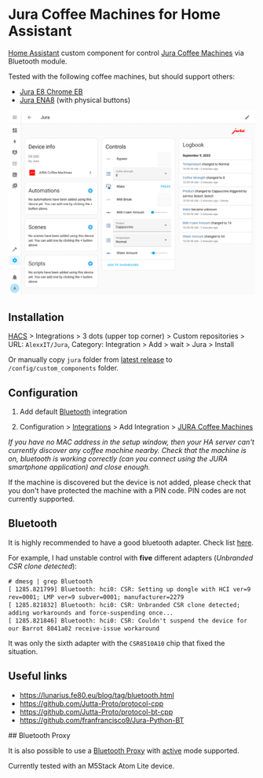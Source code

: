 # Jura Coffee Machines for Home Assistant

[Home Assistant](https://www.home-assistant.io/) custom component for control [Jura Coffee Machines](https://us.jura.com/) via Bluetooth module.

Tested with the following coffee machines, but should support others: 
- [Jura E8 Chrome EB](https://us.jura.com/en/homeproducts/machines/E8-Chrome-NAA-15371)
- [Jura ENA8](https://us.jura.com/en/homeproducts/machines/ENA-8-Metropolitan-Black-NA-15281) (with physical buttons)

![](demo.png)

## Installation

[HACS](https://hacs.xyz/) > Integrations > 3 dots (upper top corner) > Custom repositories > URL: `AlexxIT/Jura`, Category: Integration > Add > wait > Jura > Install

Or manually copy `jura` folder from [latest release](https://github.com/AlexxIT/Jura/releases/latest) to `/config/custom_components` folder.

## Configuration

1. Add default [Bluetooth](https://www.home-assistant.io/integrations/bluetooth/) integration

2. Configuration > [Integrations](https://my.home-assistant.io/redirect/integrations/) > Add Integration > [JURA Coffee Machines](https://my.home-assistant.io/redirect/config_flow_start/?domain=jura)

*If you have no MAC address in the setup window, then your HA server can't currently discover any coffee machine nearby. Check that the machine is on, bluetooth is working correctly (can you connect using the JURA smartphone application) and close enough.*

If the machine is discovered but the device is not added, please check that you don't have protected the machine with a PIN code. PIN codes are not currently supported.

## Bluetooth

It is highly recommended to have a good bluetooth adapter. Check list [here](https://www.home-assistant.io/integrations/bluetooth/).

For example, I had unstable control with **five** different adapters (*Unbranded CSR clone detected*):

```
# dmesg | grep Bluetooth
[ 1285.821799] Bluetooth: hci0: CSR: Setting up dongle with HCI ver=9 rev=0001; LMP ver=9 subver=0001; manufacturer=2279
[ 1285.821832] Bluetooth: hci0: CSR: Unbranded CSR clone detected; adding workarounds and force-suspending once...
[ 1285.821846] Bluetooth: hci0: CSR: Couldn't suspend the device for our Barrot 8041a02 receive-issue workaround
```

It was only the sixth adapter with the `CSR8510A10` chip that fixed the situation.

## Useful links

- https://lunarius.fe80.eu/blog/tag/bluetooth.html
- https://github.com/Jutta-Proto/protocol-cpp
- https://github.com/Jutta-Proto/protocol-bt-cpp
- https://github.com/franfrancisco9/Jura-Python-BT

## Bluetooth Proxy

It is also possible to use a [Bluetooth Proxy](https://esphome.io/components/bluetooth_proxy.html) with [active](https://esphome.io/components/bluetooth_proxy.html#configuration) mode supported.

Currently tested with an M5Stack Atom Lite device.

